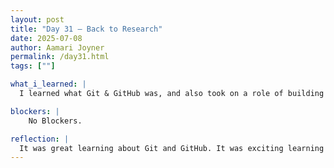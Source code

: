 ```yaml
---
layout: post
title: "Day 31 – Back to Research"
date: 2025-07-08
author: Aamari Joyner
permalink: /day31.html
tags: [""]

what_i_learned: |
  I learned what Git & GitHub was, and also took on a role of building my own website. I didn't understand what repositories were and how these tools are used but I'm slowly understanding.

blockers: |
    No Blockers.

reflection: |
  It was great learning about Git and GitHub. It was exciting learning something new because I've never heard of this these types of tools.Therefore its exciting getting to know a new thing.
---
```

